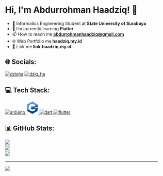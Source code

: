 # Hi, I'm Abdurrohman Haadziq! 👋
- 🏫 Informatics Engineering Student at **State University of Surabaya**
- 🌱 I’m currently learning **Flutter**
- 📫 How to reach me **abdurrohmanhaadziq@gmail.com**
- 🌐 Web Portfolio me **haadziq.my.id**
- 🔗 Link me **link.haadziq.my.id**

## 🌐 Socials:
<a href="https://linkedin.com/in/dziqha" target="blank"><img align="center" src="https://raw.githubusercontent.com/rahuldkjain/github-profile-readme-generator/master/src/images/icons/Social/linked-in-alt.svg" alt="dziqha" height="30" width="40" /></a>
<a href="https://instagram.com/dziq_ha" target="blank"><img align="center" src="https://raw.githubusercontent.com/rahuldkjain/github-profile-readme-generator/master/src/images/icons/Social/instagram.svg" alt="dziq_ha" height="30" width="40" /></a>
</p>

## 💻 Tech Stack:
<p align="left"> <a href="https://www.arduino.cc/" target="_blank" rel="noreferrer"> <img src="https://cdn.worldvectorlogo.com/logos/arduino-1.svg" alt="arduino" width="40" height="40"/> </a> <a href="https://www.w3schools.com/cpp/" target="_blank" rel="noreferrer"> <img src="https://raw.githubusercontent.com/devicons/devicon/master/icons/cplusplus/cplusplus-original.svg" alt="cplusplus" width="40" height="40"/> </a> <a href="https://dart.dev" target="_blank" rel="noreferrer"> <img src="https://www.vectorlogo.zone/logos/dartlang/dartlang-icon.svg" alt="dart" width="40" height="40"/> </a> <a href="https://flutter.dev" target="_blank" rel="noreferrer"> <img src="https://www.vectorlogo.zone/logos/flutterio/flutterio-icon.svg" alt="flutter" width="40" height="40"/> </a> </p>

## 📊 GitHub Stats:
![](https://github-readme-stats.vercel.app/api?username=Dziqha&theme=dark&hide_border=false&include_all_commits=false&count_private=false)<br/>
![](https://github-readme-streak-stats.herokuapp.com/?user=Dziqha&theme=dark&hide_border=false)<br/>
![](https://github-readme-stats.vercel.app/api/top-langs/?username=Dziqha&theme=dark&hide_border=false&include_all_commits=false&count_private=false&layout=compact)

---
[![](https://visitcount.itsvg.in/api?id=Dziqha&icon=0&color=0)](https://visitcount.itsvg.in)

<!-- Proudly created with GPRM ( https://gprm.itsvg.in ) -->
